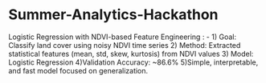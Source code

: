 # Summer-Analytics-Hackathon
Logistic Regression with NDVI-based Feature Engineering : - 1) Goal: Classify land cover using noisy NDVI time series 2) Method: Extracted statistical features (mean, std, skew, kurtosis) from NDVI values 3) Model: Logistic Regression 4)Validation Accuracy: ~86.6% 5)Simple, interpretable, and fast model focused on generalization.

